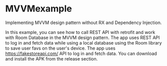 # MVVMexample
Implementing MVVM design pattern without RX and Dependency Injection.


In this example, you can see how to call REST API with retrofit and work with Room Database in the MVVM design pattern. The app uses REST API to log in and fetch data while using a local database using the Room library to save user favs on the user's device.
The app uses https://fakestoreapi.com/ API to log in and fetch data. You can download and install the APK from the release section.
